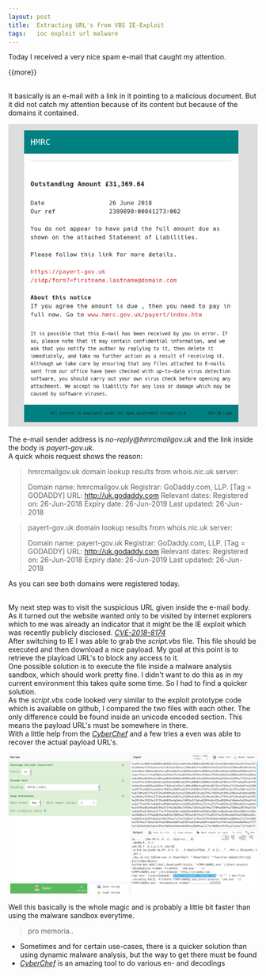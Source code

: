 ```yaml
---
layout: post
title:  Extracting URL's from VBS IE-Exploit
tags:   ioc exploit url malware
---
```


Today I received a very nice spam e-mail that caught my attention.

{{more}}

<br/>It basically is an e-mail with a link in it pointing to a malicious document.
But it did not catch my attention because of its content but because of the domains it contained.<br>

![Email Body](/assets/images/ie_exploit/email_body.png)

The e-mail sender address is _no-reply@hmrcmailgov.uk_ and the link inside the body is _payert-gov.uk_.<br>
A quick whois request shows the reason:<br>
>hmrcmailgov.uk domain lookup results from whois.nic.uk server:
>
>Domain name: hmrcmailgov.uk
>Registrar: GoDaddy.com, LLP. [Tag = GODADDY]
>URL: http://uk.godaddy.com
>Relevant dates:
>Registered on: 26-Jun-2018
>Expiry date:  26-Jun-2019
>Last updated:  26-Jun-2018

>payert-gov.uk domain lookup results from whois.nic.uk server:
>
>Domain name: payert-gov.uk
>Registrar: GoDaddy.com, LLP. [Tag = GODADDY]
>URL: http://uk.godaddy.com
>Relevant dates:
>Registered on: 26-Jun-2018
>Expiry date:  26-Jun-2019
>Last updated:  26-Jun-2018

As you can see both domains were registered today.<br><br>

My next step was to visit the suspicious URL given inside the e-mail body. As it turned out the website wanted only to be visited by internet explorers which to me was already an indicator that it might be the IE exploit which was recently publicly disclosed. [_CVE-2018-8174_](https://securelist.com/root-cause-analysis-of-cve-2018-8174/85486/)<br>
After switching to IE I was able to grab the _script.vbs_ file. This file should be executed and then download a nice payload.
My goal at this point is to retrieve the playload URL's to block any access to it.<br>
One possible solution is to execute the file inside a malware analysis sandbox, which should work pretty fine. I didn't want to do this as in my current environment this takes quite some time. So I had to find a quicker solution.<br>
As the _script.vbs_ code looked very similar to the exploit prototype code which is available on github, I compared the two files with each other. The only difference could be found inside an unicode encoded section. This means the payload URL's must be somewhere in there.<br>
With a little help from the [_CyberChef_](https://gchq.github.io/CyberChef/) and a few tries a even was able to recover the actual payload URL's.

![Cyber Chef Decoding](/assets/images/ie_exploit/cyber_chef.png)

Well this basically is the whole magic and is probably a little bit faster than using the malware sandbox everytime.

>pro memoria..

- Sometimes and for certain use-cases, there is a quicker solution than using dynamic malware analysis, but the way to get there must be found
- [_CyberChef_](https://gchq.github.io/CyberChef/) is an amazing tool to do various en- and decodings
